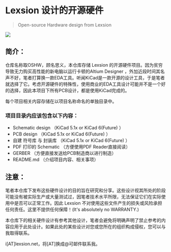 # Lexsion 设计的开源硬件

> Open-source Hardware design from Lexsion

![](https://i2.wp.com/www.oshwa.org/wp-content/uploads/2014/03/oshw-logo-800-px.png?resize=555%2C583&ssl=1)

## 简介：

仓库名称取OSHW，顾名思义，本仓库存储 Lexsion 的开源硬件项目。因为贫穷导致无力购买高性能的新电脑以运行卡顿的Altium Designer ，外加近段时间其名声不好，笔者打算换一款EDA工具。听闻KiCad是一款开源的设计工具，于是笔者就选择了它。考虑开源硬件的特殊性，使用商业的EDA工具设计可能并不是一个好的选择，因此本项目下所有PCB设计，都是使用KiCad完成的。

每个项目相关内容存储在以项目名称命名的单独目录中。

### 项目目录内应该包含以下内容：

* Schematic design （KiCad 5.1x or KiCad 6(Future) ）
* PCB design （KiCad 5.1x or KiCad 6(Future) ）
* 自建 符号库 与 封装库 （KiCad 5.1x or KiCad 6(Future) ）
* PDF 打印的 Schematic （方便使用PDF Reader直接阅读）
* GERBER （方便直接发送给PCB制造商以进行制造）
* README.md （介绍项目内容、相关事项）

## 注意：

笔者本仓库下发布这些硬件设计的目的旨在研究和分享。这些设计视其所处的阶段可能没有被实际生产或大量测试过，因笔者技术水平所限，无法保证它们在实际使用中是否可以正常工作。因此 Lexsion 不对使用这些文件产生的损失或风险承担任何责任。这里不提供任何保障！(It's absolutely no WARRANTY.)

本仓库下的相关硬件设计有参考其他设计，笔者会避免将明确声明了禁止参考的内容应用于此处设计。如果此处的某些设计对您或您所在的组织构成侵权，您可以与我取得联系。

i[AT]lexsion.net，将[AT]换成@可邮件联系我。





